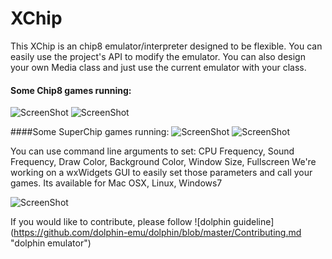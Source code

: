 # XChip
This XChip is an chip8 emulator/interpreter designed to be flexible.
You can easily use the project's API to modify the emulator.
You can also design your own Media class and just use the current emulator with your class.

#### Some Chip8 games running:
![ScreenShot](https://github.com/dhustkoder/XChip/blob/master/Tools/Images/BRIX.png?raw=true "BRIX.ch8")
![ScreenShot](https://github.com/dhustkoder/XChip/blob/master/Tools/Images/UFO.png?raw=true "UFO.ch8")

####Some SuperChip games running:
![ScreenShot](https://github.com/dhustkoder/XChip/blob/master/Tools/Images/CAR.png?raw=true "CAR.ch8")
![ScreenShot](https://github.com/dhustkoder/XChip/blob/master/Tools/Images/BLINKY.png?raw=true "BLINKY.ch8")

You can use command line arguments to set: CPU Frequency, Sound Frequency, Draw Color, Background Color, Window Size, Fullscreen
We're working on a wxWidgets GUI to easily set those parameters and call your games.
Its available for Mac OSX, Linux, Windows7

![ScreenShot](https://github.com/dhustkoder/XChip/blob/master/Tools/Images/WXChip.png?raw=true "WXChip")


If you would like to contribute, please follow 
![dolphin guideline] (https://github.com/dolphin-emu/dolphin/blob/master/Contributing.md  "dolphin emulator")

